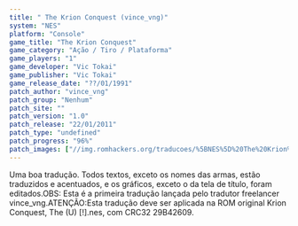 ```yaml
---
title: " The Krion Conquest (vince_vng)"
system: "NES"
platform: "Console"
game_title: "The Krion Conquest"
game_category: "Ação / Tiro / Plataforma"
game_players: "1"
game_developer: "Vic Tokai"
game_publisher: "Vic Tokai"
game_release_date: "??/01/1991"
patch_author: "vince_vng"
patch_group: "Nenhum"
patch_site: ""
patch_version: "1.0"
patch_release: "22/01/2011"
patch_type: "undefined"
patch_progress: "96%"
patch_images: ["//img.romhackers.org/traducoes/%5BNES%5D%20The%20Krion%20Conquest%20-%20vince_vng%20-%201.png","//img.romhackers.org/traducoes/%5BNES%5D%20The%20Krion%20Conquest%20-%20vince_vng%20-%202.png","//img.romhackers.org/traducoes/%5BNES%5D%20The%20Krion%20Conquest%20-%20vince_vng%20-%203.png"]
---
```

Uma boa tradução. Todos textos, exceto os nomes das armas, estão traduzidos e acentuados, e os gráficos, exceto o da tela de título, foram editados.OBS: Esta é a primeira tradução lançada pelo tradutor freelancer vince_vng.ATENÇÃO:Esta tradução deve ser aplicada na ROM original Krion Conquest, The (U) [!].nes, com CRC32 29B42609.
